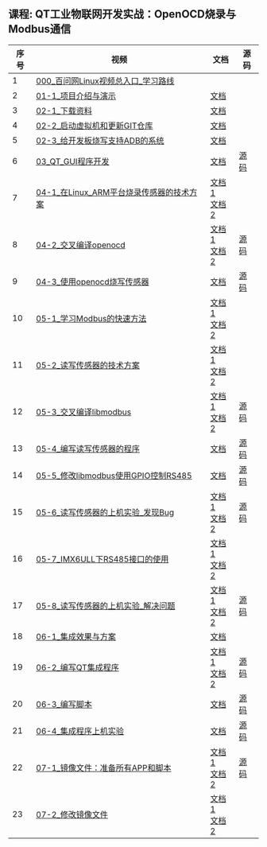 ## 课程: QT工业物联网开发实战：OpenOCD烧录与Modbus通信
| 序号 | 视频 | 文档 | 源码 |
| ---- | ---- | ---- | ---- |
| 1 | [000_百问网Linux视频总入口_学习路线](https://www.bilibili.com/video/BV1a7JJz3EJc/?p=1) |  |  |
| 2 | [01-1_项目介绍与演示](https://www.bilibili.com/video/BV1a7JJz3EJc/?p=2) | [文档](https://gitee.com/weidongshan/01_all_series_quickstart/raw/master/QT工业物联网开发实战：OpenOCD烧录与Modbus通信.pdf#nameddest=第1章课程、项目介绍) |  |
| 3 | [02-1_下载资料](https://www.bilibili.com/video/BV1a7JJz3EJc/?p=3) | [文档](https://gitee.com/weidongshan/01_all_series_quickstart/raw/master/QT工业物联网开发实战：OpenOCD烧录与Modbus通信.pdf#nameddest=2.1下载网盘资料) |  |
| 4 | [02-2_启动虚拟机和更新GIT仓库](https://www.bilibili.com/video/BV1a7JJz3EJc/?p=4) | [文档](https://gitee.com/weidongshan/01_all_series_quickstart/raw/master/QT工业物联网开发实战：OpenOCD烧录与Modbus通信.pdf#nameddest=2.2启动虚拟机、更新GIT仓库) |  |
| 5 | [02-3_给开发板烧写支持ADB的系统](https://www.bilibili.com/video/BV1a7JJz3EJc/?p=5) | [文档](https://gitee.com/weidongshan/01_all_series_quickstart/raw/master/QT工业物联网开发实战：OpenOCD烧录与Modbus通信.pdf#nameddest=2.3给开发板烧录支持ADB的系统) |  |
| 6 | [03_QT_GUI程序开发](https://www.bilibili.com/video/BV1a7JJz3EJc/?p=6) | [文档](https://gitee.com/weidongshan/01_all_series_quickstart/raw/master/QT工业物联网开发实战：OpenOCD烧录与Modbus通信.pdf) | [源码](https://gitee.com/weidongshan/01_all_series_quickstart/raw/master/06_%E5%AE%9E%E6%88%98%E9%A1%B9%E7%9B%AE/02_QT%E5%B7%A5%E4%B8%9A%E7%89%A9%E8%81%94%E7%BD%91%E5%BC%80%E5%8F%91%E5%AE%9E%E6%88%98%EF%BC%9AOpenOCD%E7%83%A7%E5%BD%95%E4%B8%8EModbus%E9%80%9A%E4%BF%A1/source/03_QT%20GUI%E7%A8%8B%E5%BA%8F/) |
| 7 | [04-1_在Linux_ARM平台烧录传感器的技术方案](https://www.bilibili.com/video/BV1a7JJz3EJc/?p=7) | [文档1](https://gitee.com/weidongshan/01_all_series_quickstart/raw/master/QT工业物联网开发实战：OpenOCD烧录与Modbus通信.pdf#nameddest=4.1技术方案)<br />[文档2](https://gitee.com/weidongshan/01_all_series_quickstart/tree/master/06_实战项目/02_QT工业物联网开发实战：OpenOCD烧录与Modbus通信/doc_pic/04-1_在Linux_ARM平台烧录传感器的技术方案) |  |
| 8 | [04-2_交叉编译openocd](https://www.bilibili.com/video/BV1a7JJz3EJc/?p=8) | [文档1](https://gitee.com/weidongshan/01_all_series_quickstart/raw/master/QT工业物联网开发实战：OpenOCD烧录与Modbus通信.pdf#nameddest=4.2.1交叉编译)<br />[文档2](https://gitee.com/weidongshan/01_all_series_quickstart/tree/master/06_实战项目/02_QT工业物联网开发实战：OpenOCD烧录与Modbus通信/doc_pic/04-2_交叉编译openocd) | [源码](https://gitee.com/weidongshan/01_all_series_quickstart/tree/master/06_实战项目/02_QT工业物联网开发实战：OpenOCD烧录与Modbus通信/source/04-2_交叉编译openocd) |
| 9 | [04-3_使用openocd烧写传感器](https://www.bilibili.com/video/BV1a7JJz3EJc/?p=9) | [文档](https://gitee.com/weidongshan/01_all_series_quickstart/raw/master/QT工业物联网开发实战：OpenOCD烧录与Modbus通信.pdf#nameddest=4.2.2烧写单片机) | [源码](https://gitee.com/weidongshan/01_all_series_quickstart/tree/master/06_实战项目/02_QT工业物联网开发实战：OpenOCD烧录与Modbus通信/source/04-3_使用openocd烧写传感器) |
| 10 | [05-1_学习Modbus的快速方法](https://www.bilibili.com/video/BV1a7JJz3EJc/?p=10) | [文档1](https://gitee.com/weidongshan/01_all_series_quickstart/raw/master/QT工业物联网开发实战：OpenOCD烧录与Modbus通信.pdf#nameddest=5.1学习Modbus的快速方法)<br />[文档2](https://gitee.com/weidongshan/01_all_series_quickstart/tree/master/06_实战项目/02_QT工业物联网开发实战：OpenOCD烧录与Modbus通信/doc_pic/05-1_学习Modbus的快速方法) |  |
| 11 | [05-2_读写传感器的技术方案](https://www.bilibili.com/video/BV1a7JJz3EJc/?p=11) | [文档1](https://gitee.com/weidongshan/01_all_series_quickstart/raw/master/QT工业物联网开发实战：OpenOCD烧录与Modbus通信.pdf#nameddest=5.2编程读写传感器)<br />[文档2](https://gitee.com/weidongshan/01_all_series_quickstart/tree/master/06_实战项目/02_QT工业物联网开发实战：OpenOCD烧录与Modbus通信/doc_pic/05-2_读写传感器的技术方案) |  |
| 12 | [05-3_交叉编译libmodbus](https://www.bilibili.com/video/BV1a7JJz3EJc/?p=12) | [文档1](https://gitee.com/weidongshan/01_all_series_quickstart/raw/master/QT工业物联网开发实战：OpenOCD烧录与Modbus通信.pdf#nameddest=5.2.2交叉编译libmodbus)<br />[文档2](https://gitee.com/weidongshan/01_all_series_quickstart/tree/master/06_实战项目/02_QT工业物联网开发实战：OpenOCD烧录与Modbus通信/doc_pic/05-3_交叉编译libmodbus) | [源码](https://gitee.com/weidongshan/01_all_series_quickstart/tree/master/06_实战项目/02_QT工业物联网开发实战：OpenOCD烧录与Modbus通信/source/05-3_交叉编译libmodbus) |
| 13 | [05-4_编写读写传感器的程序](https://www.bilibili.com/video/BV1a7JJz3EJc/?p=13) | [文档](https://gitee.com/weidongshan/01_all_series_quickstart/raw/master/QT工业物联网开发实战：OpenOCD烧录与Modbus通信.pdf#nameddest=5.2.3编写程序) | [源码](https://gitee.com/weidongshan/01_all_series_quickstart/tree/master/06_实战项目/02_QT工业物联网开发实战：OpenOCD烧录与Modbus通信/source/05-4_编写读写传感器的程序) |
| 14 | [05-5_修改libmodbus使用GPIO控制RS485](https://www.bilibili.com/video/BV1a7JJz3EJc/?p=14) | [文档](https://gitee.com/weidongshan/01_all_series_quickstart/raw/master/QT工业物联网开发实战：OpenOCD烧录与Modbus通信.pdf#nameddest=4.添加RS485的GPIO控制) | [源码](https://gitee.com/weidongshan/01_all_series_quickstart/tree/master/06_实战项目/02_QT工业物联网开发实战：OpenOCD烧录与Modbus通信/source/05-5_修改libmodbus使用GPIO控制RS485) |
| 15 | [05-6_读写传感器的上机实验_发现Bug](https://www.bilibili.com/video/BV1a7JJz3EJc/?p=15) | [文档1](https://gitee.com/weidongshan/01_all_series_quickstart/raw/master/QT工业物联网开发实战：OpenOCD烧录与Modbus通信.pdf#nameddest=5.2.4上机测试发现Bug)<br />[文档2](https://gitee.com/weidongshan/01_all_series_quickstart/tree/master/06_实战项目/02_QT工业物联网开发实战：OpenOCD烧录与Modbus通信/doc_pic/05-6_读写传感器的上机实验_发现Bug) | [源码](https://gitee.com/weidongshan/01_all_series_quickstart/tree/master/06_实战项目/02_QT工业物联网开发实战：OpenOCD烧录与Modbus通信/source/05-6_读写传感器的上机实验_发现Bug) |
| 16 | [05-7_IMX6ULL下RS485接口的使用](https://www.bilibili.com/video/BV1a7JJz3EJc/?p=16) | [文档1](https://gitee.com/weidongshan/01_all_series_quickstart/raw/master/QT工业物联网开发实战：OpenOCD烧录与Modbus通信.pdf#nameddest=5.3IMX6ULL下RS485接口的使用)<br />[文档2](https://gitee.com/weidongshan/01_all_series_quickstart/tree/master/06_实战项目/02_QT工业物联网开发实战：OpenOCD烧录与Modbus通信/doc_pic/05-7_IMX6ULL下RS485接口的使用) |  |
| 17 | [05-8_读写传感器的上机实验_解决问题](https://www.bilibili.com/video/BV1a7JJz3EJc/?p=17) | [文档1](https://gitee.com/weidongshan/01_all_series_quickstart/raw/master/QT工业物联网开发实战：OpenOCD烧录与Modbus通信.pdf#nameddest=5.3.2修改程序与上机实验)<br />[文档2](https://gitee.com/weidongshan/01_all_series_quickstart/tree/master/06_实战项目/02_QT工业物联网开发实战：OpenOCD烧录与Modbus通信/doc_pic/05-8_读写传感器的上机实验_解决问题) | [源码](https://gitee.com/weidongshan/01_all_series_quickstart/tree/master/06_实战项目/02_QT工业物联网开发实战：OpenOCD烧录与Modbus通信/source/05-8_读写传感器的上机实验_解决问题) |
| 18 | [06-1_集成效果与方案](https://www.bilibili.com/video/BV1a7JJz3EJc/?p=18) | [文档](https://gitee.com/weidongshan/01_all_series_quickstart/raw/master/QT工业物联网开发实战：OpenOCD烧录与Modbus通信.pdf#nameddest=6.1效果与方案) |  |
| 19 | [06-2_编写QT集成程序](https://www.bilibili.com/video/BV1a7JJz3EJc/?p=19) | [文档1](https://gitee.com/weidongshan/01_all_series_quickstart/raw/master/QT工业物联网开发实战：OpenOCD烧录与Modbus通信.pdf#nameddest=6.2编写QT集成程序)<br />[文档2](https://gitee.com/weidongshan/01_all_series_quickstart/tree/master/06_实战项目/02_QT工业物联网开发实战：OpenOCD烧录与Modbus通信/doc_pic/06-2_编写QT集成程序) | [源码](https://gitee.com/weidongshan/01_all_series_quickstart/tree/master/06_实战项目/02_QT工业物联网开发实战：OpenOCD烧录与Modbus通信/source/06-2_编写QT集成程序) |
| 20 | [06-3_编写脚本](https://www.bilibili.com/video/BV1a7JJz3EJc/?p=20) | [文档](https://gitee.com/weidongshan/01_all_series_quickstart/raw/master/QT工业物联网开发实战：OpenOCD烧录与Modbus通信.pdf#nameddest=6.3编写脚本) | [源码](https://gitee.com/weidongshan/01_all_series_quickstart/tree/master/06_实战项目/02_QT工业物联网开发实战：OpenOCD烧录与Modbus通信/source/06-3_编写脚本) |
| 21 | [06-4_集成程序上机实验](https://www.bilibili.com/video/BV1a7JJz3EJc/?p=21) | [文档](https://gitee.com/weidongshan/01_all_series_quickstart/raw/master/QT工业物联网开发实战：OpenOCD烧录与Modbus通信.pdf#nameddest=6.4上机实验) | [源码](https://gitee.com/weidongshan/01_all_series_quickstart/tree/master/06_实战项目/02_QT工业物联网开发实战：OpenOCD烧录与Modbus通信/source/06-4_集成程序上机实验) |
| 22 | [07-1_镜像文件：准备所有APP和脚本](https://www.bilibili.com/video/BV1a7JJz3EJc/?p=22) | [文档1](https://gitee.com/weidongshan/01_all_series_quickstart/raw/master/QT工业物联网开发实战：OpenOCD烧录与Modbus通信.pdf#nameddest=7.1准备所有APP和脚本)<br />[文档2](https://gitee.com/weidongshan/01_all_series_quickstart/tree/master/06_实战项目/02_QT工业物联网开发实战：OpenOCD烧录与Modbus通信/doc_pic/07-1_镜像文件：准备所有APP和脚本) | [源码](https://gitee.com/weidongshan/01_all_series_quickstart/tree/master/06_实战项目/02_QT工业物联网开发实战：OpenOCD烧录与Modbus通信/source/07-1_镜像文件：准备所有APP和脚本) |
| 23 | [07-2_修改镜像文件](https://www.bilibili.com/video/BV1a7JJz3EJc/?p=23) | [文档1](https://gitee.com/weidongshan/01_all_series_quickstart/raw/master/QT工业物联网开发实战：OpenOCD烧录与Modbus通信.pdf#nameddest=7.2修改镜像文件)<br />[文档2](https://gitee.com/weidongshan/01_all_series_quickstart/tree/master/06_实战项目/02_QT工业物联网开发实战：OpenOCD烧录与Modbus通信/doc_pic/07-2_修改镜像文件) |  |
